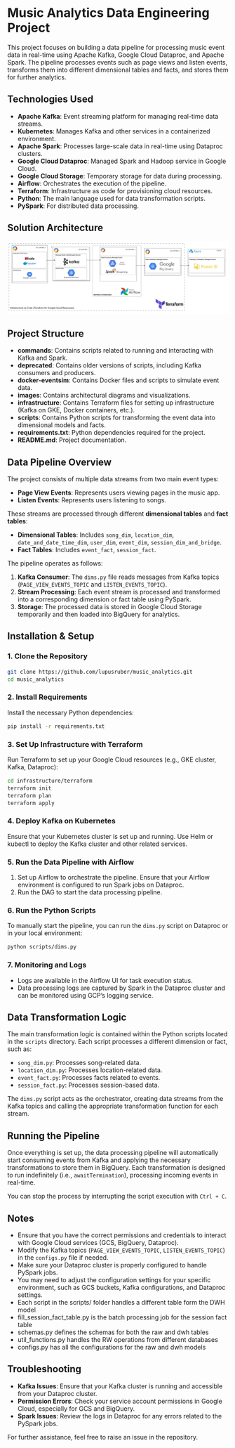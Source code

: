 # Music Analytics Data Engineering Project

This project focuses on building a data pipeline for processing music event data in real-time using Apache Kafka, Google Cloud Dataproc, and Apache Spark. The pipeline processes events such as page views and listen events, transforms them into different dimensional tables and facts, and stores them for further analytics.

## Technologies Used

- **Apache Kafka**: Event streaming platform for managing real-time data streams.
- **Kubernetes**: Manages Kafka and other services in a containerized environment.
- **Apache Spark**: Processes large-scale data in real-time using Dataproc clusters.
- **Google Cloud Dataproc**: Managed Spark and Hadoop service in Google Cloud.
- **Google Cloud Storage**: Temporary storage for data during processing.
- **Airflow**: Orchestrates the execution of the pipeline.
- **Terraform**: Infrastructure as code for provisioning cloud resources.
- **Python**: The main language used for data transformation scripts.
- **PySpark**: For distributed data processing.

## Solution Architecture
![Solution Architecture](https://github.com/lupusruber/music_analytics/blob/master/images/Solution%20Architecture-Page-1.jpg)

## Project Structure

- **commands**: Contains scripts related to running and interacting with Kafka and Spark.
- **deprecated**: Contains older versions of scripts, including Kafka consumers and producers.
- **docker-eventsim**: Contains Docker files and scripts to simulate event data.
- **images**: Contains architectural diagrams and visualizations.
- **infrastructure**: Contains Terraform files for setting up infrastructure (Kafka on GKE, Docker containers, etc.).
- **scripts**: Contains Python scripts for transforming the event data into dimensional models and facts.
- **requirements.txt**: Python dependencies required for the project.
- **README.md**: Project documentation.

## Data Pipeline Overview

The project consists of multiple data streams from two main event types:

- **Page View Events**: Represents users viewing pages in the music app.
- **Listen Events**: Represents users listening to songs.

These streams are processed through different **dimensional tables** and **fact tables**:

- **Dimensional Tables**: Includes `song_dim`, `location_dim`, `date_and_date_time_dim`, `user_dim`, `event_dim`, `session_dim_and_bridge`.
- **Fact Tables**: Includes `event_fact`, `session_fact`.

The pipeline operates as follows:

1. **Kafka Consumer**: The `dims.py` file reads messages from Kafka topics (`PAGE_VIEW_EVENTS_TOPIC` and `LISTEN_EVENTS_TOPIC`).
2. **Stream Processing**: Each event stream is processed and transformed into a corresponding dimension or fact table using PySpark.
3. **Storage**: The processed data is stored in Google Cloud Storage temporarily and then loaded into BigQuery for analytics.

## Installation & Setup

### 1. Clone the Repository

```bash
git clone https://github.com/lupusruber/music_analytics.git
cd music_analytics
```

### 2. Install Requirements

Install the necessary Python dependencies:

```bash
pip install -r requirements.txt
```

### 3. Set Up Infrastructure with Terraform

Run Terraform to set up your Google Cloud resources (e.g., GKE cluster, Kafka, Dataproc):

```bash
cd infrastructure/terraform
terraform init
terraform plan
terraform apply
```

### 4. Deploy Kafka on Kubernetes

Ensure that your Kubernetes cluster is set up and running. Use Helm or kubectl to deploy the Kafka cluster and other related services.

### 5. Run the Data Pipeline with Airflow

1. Set up Airflow to orchestrate the pipeline. Ensure that your Airflow environment is configured to run Spark jobs on Dataproc.
2. Run the DAG to start the data processing pipeline.

### 6. Run the Python Scripts

To manually start the pipeline, you can run the `dims.py` script on Dataproc or in your local environment:

```bash
python scripts/dims.py
```

### 7. Monitoring and Logs

- Logs are available in the Airflow UI for task execution status.
- Data processing logs are captured by Spark in the Dataproc cluster and can be monitored using GCP’s logging service.

## Data Transformation Logic

The main transformation logic is contained within the Python scripts located in the `scripts` directory. Each script processes a different dimension or fact, such as:

- `song_dim.py`: Processes song-related data.
- `location_dim.py`: Processes location-related data.
- `event_fact.py`: Processes facts related to events.
- `session_fact.py`: Processes session-based data.

The `dims.py` script acts as the orchestrator, creating data streams from the Kafka topics and calling the appropriate transformation function for each stream.

## Running the Pipeline

Once everything is set up, the data processing pipeline will automatically start consuming events from Kafka and applying the necessary transformations to store them in BigQuery. Each transformation is designed to run indefinitely (i.e., `awaitTermination`), processing incoming events in real-time.

You can stop the process by interrupting the script execution with `Ctrl + C`.

## Notes

- Ensure that you have the correct permissions and credentials to interact with Google Cloud services (GCS, BigQuery, Dataproc).
- Modify the Kafka topics (`PAGE_VIEW_EVENTS_TOPIC`, `LISTEN_EVENTS_TOPIC`) in the `configs.py` file if needed.
- Make sure your Dataproc cluster is properly configured to handle PySpark jobs.
- You may need to adjust the configuration settings for your specific environment, such as GCS buckets, Kafka configurations, and Dataproc settings.
- Each script in the scripts/ folder handles a different table form the DWH model
- fill_session_fact_table.py is the batch processing job for the session fact table
- schemas.py defines the schemas for both the raw and dwh tables
- util_functions.py handles the RW operations from different databases
- configs.py has all the configurations for the raw and dwh models

## Troubleshooting

- **Kafka Issues**: Ensure that your Kafka cluster is running and accessible from your Dataproc cluster.
- **Permission Errors**: Check your service account permissions in Google Cloud, especially for GCS and BigQuery.
- **Spark Issues**: Review the logs in Dataproc for any errors related to the PySpark jobs.

For further assistance, feel free to raise an issue in the repository.

